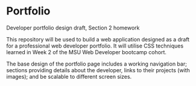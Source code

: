 # Portfolio
Developer portfolio design draft, Section 2 homework

This repository will be used to build a web application designed as a draft for a professional web developer portfolio.  It will utilise CSS techniques learned in Week 2 of the MSU Web Developer bootcamp cohort.

The base design of the portfolio page includes a working navigation bar; sections providing details about the developer, links to their projects (with images); and be scalable to different screen sizes.
